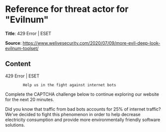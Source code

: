 # Reference for threat actor for "Evilnum"

**Title**: 429 Error | ESET

**Source**: https://www.welivesecurity.com/2020/07/09/more-evil-deep-look-evilnum-toolset/

## Content










429 Error | ESET

















            Help us in the fight against internet bots
        
Complete the CAPTCHA challenge below to continue exploring our website for the next 20 minutes.













Did you know that traffic from bad bots accounts for 25% of internet traffic?
We’ve decided to fight this phenomenon in order to help decrease electricity consumption and provide more environmentally friendly software solutions.











